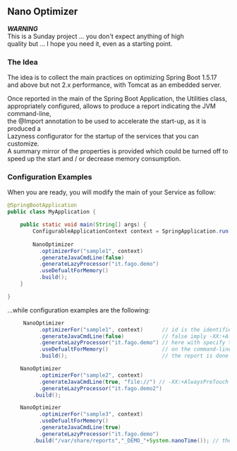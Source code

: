 ## Nano Optimizer ##

***WARNING***</br>
This is a Sunday project ... you don't expect anything of high </br>
quality but ... I hope you need it, even as a starting point. </br>


### The Idea ###


The idea is to collect the main practices on optimizing Spring Boot 1.5.17 </br>
and above but not 2.x performance, with Tomcat as an embedded server.</br>

Once reported in the main of the Spring Boot Application, the Utilities class,</br>
appropriately configured, allows to produce a report indicating the JVM command-line,</br>
the @Import annotation to be used to accelerate the start-up, as it is produced a</br>
Lazyness configurator for the startup of the services that you can customize.</br>
A summary mirror of the properties is provided which could be turned off to</br>
speed up the start and / or decrease memory consumption.</br>


### Configuration Examples ###

When you are ready, you will modify the main of your Service as follow:

```java
@SpringBootApplication
public class MyApplication {

	public static void main(String[] args) {
		ConfigurableApplicationContext context = SpringApplication.run(MyApplication.class);
		
		NanoOptimizer
		  .optimizerFor("sample1", context)
		  .generateJavaCmdLine(false)
		  .generateLazyProcessor("it.fago.demo")
		  .useDefualtForMemory()
		  .build();
	}

}
```
...while configuration examples are the following:

```Java
     NanoOptimizer
		  .optimizerFor("sample1", context)      // id is the identifier of the report while context is the Spring Context
		  .generateJavaCmdLine(false)            // false imply -XX:+AlwaysPreTouch not added to command-line
		  .generateLazyProcessor("it.fago.demo") // here with specify the base package for the LazyPostProcessor
		  .useDefualtForMemory()                 // on the command-line, are used memory parameter following some best-practices
		  .build();                              // the report is done on console or actual logger for the package
```


```Java
    NanoOptimizer
		  .optimizerFor("sample2", context)
		  .generateJavaCmdLine(true, "file://") // -XX:+AlwaysPreTouch  is used on command-line and you can specify where application.properties is...
		  .generateLazyProcessor("it.fago.demo2")
		.build();
```


```Java
    NanoOptimizer
		  .optimizerFor("sample3", context)
		  .useDefualtForMemory()
		  .generateJavaCmdLine(true)
		  .generateLazyProcessor("it.fago.demo")
		.build("/var/share/reports","_DEMO_"+System.nanoTime()); // the report is stored in a file with name==id+"_REPORT_"+suffix
```
